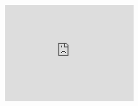 <iframe width="420" height="315" src="https://www.youtube.com/embed/9cJsXgE2aCw" frameborder="0" allowfullscreen></iframe>
